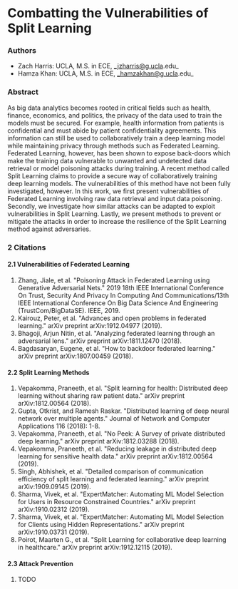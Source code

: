 # Combatting the Vulnerabilities of Split Learning

### Authors
* Zach Harris: UCLA, M.S. in ECE, _jzharris@g.ucla.edu_
* Hamza Khan: UCLA, M.S. in ECE, _hamzakhan@g.ucla.edu_

### Abstract
As big data analytics becomes rooted in critical fields such as health, finance, economics, and politics,
the privacy of the data used to train the models must be secured. For example, health information from patients is confidential
and must abide by patient confidentiality agreements. This information can still be used to collaboratively train a 
deep learning model while maintaining privacy through methods such as Federated Learning. 
Federated Learning, however, has been shown to expose back-doors which make the training data vulnerable
to unwanted and undetected data retrieval or model poisoning attacks during training. A recent method called Split 
Learning claims to provide a secure way of collaboratively training deep learning models. The vulnerabilities of this
method have not been fully investigated, however. In this work, we first present vulnerabilities of Federated Learning 
involving raw data retrieval and input data poisoning. Secondly, we investigate how similar attacks can be 
adapted to exploit vulnerabilities in Split Learning. Lastly, we present methods to
prevent or mitigate the attacks in order to increase the resilience of the Split Learning method against adversaries.

### 2 Citations

#### 2.1 Vulnerabilities of Federated Learning

1. Zhang, Jiale, et al. "Poisoning Attack in Federated Learning using Generative Adversarial Nets." 2019 18th IEEE International Conference On Trust, Security And Privacy In Computing And Communications/13th IEEE International Conference On Big Data Science And Engineering (TrustCom/BigDataSE). IEEE, 2019.
2. Kairouz, Peter, et al. "Advances and open problems in federated learning." arXiv preprint arXiv:1912.04977 (2019).
3. Bhagoji, Arjun Nitin, et al. "Analyzing federated learning through an adversarial lens." arXiv preprint arXiv:1811.12470 (2018).
4. Bagdasaryan, Eugene, et al. "How to backdoor federated learning." arXiv preprint arXiv:1807.00459 (2018).

#### 2.2 Split Learning Methods

1. Vepakomma, Praneeth, et al. "Split learning for health: Distributed deep learning without sharing raw patient data." arXiv preprint arXiv:1812.00564 (2018).
2. Gupta, Otkrist, and Ramesh Raskar. "Distributed learning of deep neural network over multiple agents." Journal of Network and Computer Applications 116 (2018): 1-8.
3. Vepakomma, Praneeth, et al. "No Peek: A Survey of private distributed deep learning." arXiv preprint arXiv:1812.03288 (2018).
4. Vepakomma, Praneeth, et al. "Reducing leakage in distributed deep learning for sensitive health data." arXiv preprint arXiv:1812.00564 (2019).
5. Singh, Abhishek, et al. "Detailed comparison of communication efficiency of split learning and federated learning." arXiv preprint arXiv:1909.09145 (2019).
6. Sharma, Vivek, et al. "ExpertMatcher: Automating ML Model Selection for Users in Resource Constrained Countries." arXiv preprint arXiv:1910.02312 (2019).
7. Sharma, Vivek, et al. "ExpertMatcher: Automating ML Model Selection for Clients using Hidden Representations." arXiv preprint arXiv:1910.03731 (2019).
8. Poirot, Maarten G., et al. "Split Learning for collaborative deep learning in healthcare." arXiv preprint arXiv:1912.12115 (2019).

#### 2.3 Attack Prevention

1. TODO